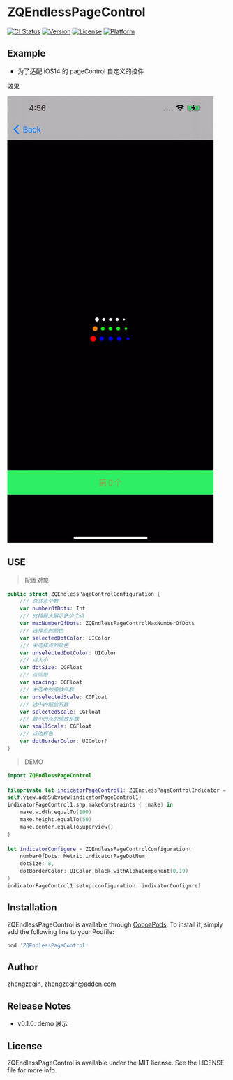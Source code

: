 # ZQEndlessPageControl

[![CI Status](https://img.shields.io/travis/zhengzeqin/ZQEndlessPageControl.svg?style=flat)](https://travis-ci.org/zhengzeqin/ZQEndlessPageControl)
[![Version](https://img.shields.io/cocoapods/v/ZQEndlessPageControl.svg?style=flat)](https://cocoapods.org/pods/ZQEndlessPageControl)
[![License](https://img.shields.io/cocoapods/l/ZQEndlessPageControl.svg?style=flat)](https://cocoapods.org/pods/ZQEndlessPageControl)
[![Platform](https://img.shields.io/cocoapods/p/ZQEndlessPageControl.svg?style=flat)](https://cocoapods.org/pods/ZQEndlessPageControl)

## Example

- 为了适配 iOS14 的 pageControl 自定义的控件


效果

![图片](https://github.com/zeqinjie/ZQEndlessPageControl/blob/master/assets/1.gif)

## USE

> 配置对象

```swift
public struct ZQEndlessPageControlConfiguration {
    /// 总共点个数
    var numberOfDots: Int
    /// 支持最大展示多少个点
    var maxNumberOfDots: ZQEndlessPageControlMaxNumberOfDots
    /// 选择点的颜色
    var selectedDotColor: UIColor
    /// 未选择点的颜色
    var unselectedDotColor: UIColor
    /// 点大小
    var dotSize: CGFloat
    /// 点间隙
    var spacing: CGFloat
    /// 未选中的缩放系数
    var unselectedScale: CGFloat
    /// 选中的缩放系数
    var selectedScale: CGFloat
    /// 最小的点的缩放系数
    var smallScale: CGFloat
    /// 点边框色
    var dotBorderColor: UIColor?
}
```

> DEMO

```swift
import ZQEndlessPageControl

fileprivate let indicatorPageControl1: ZQEndlessPageControlIndicator = ZQEndlessPageControlIndicator()
self.view.addSubview(indicatorPageControl1)
indicatorPageControl1.snp.makeConstraints { (make) in
    make.width.equalTo(100)
    make.height.equalTo(50)
    make.center.equalToSuperview()
}
    
let indicatorConfigure = ZQEndlessPageControlConfiguration(
    numberOfDots: Metric.indicatorPageDotNum,
    dotSize: 8,
    dotBorderColor: UIColor.black.withAlphaComponent(0.19)
)
indicatorPageControl1.setup(configuration: indicatorConfigure)
```

## Installation

ZQEndlessPageControl is available through [CocoaPods](https://cocoapods.org). To install
it, simply add the following line to your Podfile:

```ruby
pod 'ZQEndlessPageControl'
```

## Author

zhengzeqin, zhengzeqin@addcn.com

## Release Notes
- v0.1.0: demo 展示

## License

ZQEndlessPageControl is available under the MIT license. See the LICENSE file for more info.
